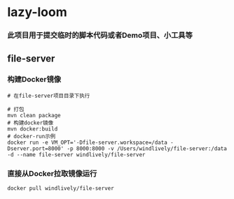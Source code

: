 # lazy-loom
### 此项目用于提交临时的脚本代码或者Demo项目、小工具等
## file-server
### 构建Docker镜像
```shell
# 在file-server项目目录下执行

# 打包
mvn clean package
# 构建docker镜像
mvn docker:build
# docker-run示例
docker run -e VM_OPT='-Dfile-server.workspace=/data -Dserver.port=8000' -p 8000:8000 -v /Users/windlively/file-server:/data -d --name file-server windlively/file-server
```
### 直接从Docker拉取镜像运行
```shell
docker pull windlively/file-server
```
